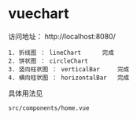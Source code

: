 # vuechart


访问地址：   http://localhost:8080/

    1. 折线图 ： lineChart      完成
    2. 饼状图 ： circleChart 
    3. 竖向柱状图 ： verticalBar     完成
    4. 横向柱状图 ： horizontalBar   完成




具体用法见 

    src/components/home.vue 
